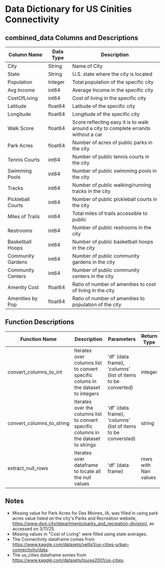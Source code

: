# Data Dictionary for US Cinities Connectivity

## combined_data Columns and Descriptions

| Column Name           | Data Type     |   Description |
|-----------------------|---------------|---------------|
| City                  | String        | Name of City  |
| State                 | String        | U.S. state where the city is located |
| Population            | Integer       | Total population of the specific city |
| Avg Income            | int64         | Average Income in the specific city |
| CostOfLiving          | int64         | Cost of living in the specific city |
| Latitude              | float64       | Latitude of the specific city |
| Longitude             | float64       | Longitude of the specific city |
| Walk Score            | float64       | Score reflecting easy it is to walk around a city to complete errands without a car |
| Park Acres            | float64       | Number of acres of public parks in the city |
| Tennis Courts         | int64         | Number of public tennis courts in the city |
| Swimming Pools        | int64         | Number of public swimming pools in the city |
| Tracks                | int64         | Number of public walking/running tracks in the city    |
| Pickleball Courts     | int64         | Number of public pickleball courts in the city |
| Miles of Trails       | int64         | Total miles of trails accessible to public |
| Restrooms             | int64         | Number of public restrooms in the city |
| Basketball Hoops      | int64         | Number of public basketball hoops in the city |
| Community Gardens     | int64         | Number of public community gardens in the city |
| Community Centers     | int64         | Number of public community centers in the city |
| Amenity Cost          | float64       | Ratio of number of amenities to cost of living in the city |
| Amenities by Pop      | float64       | Ratio of number of amenities to population of the city |

## Function Descriptions

| Function Name         | Description  | Parameters  | Return Type |
|-----------------------|--------------|-------------|-------------|
| convert_columns_to_int | Iterates over columns list to convert specific colums in the  dataset to integers | 'df' (data frame), 'columns' (list of items to be converted) | integer |
| convert_columns_to_string | Iterates over the columns list to convert specific columns in the dataset to strings | 'df' (data frame), 'columns' (list of items to be conversted) | string |
| extract_null_rows | Iterates over dataframe to locate all the null values | 'df' (data frame) | rows with Nan values |


## Notes
- Missing value for Park Acres for Des Moines, IA, was filled in using park acres value listed on the city's Parks and Recreation website, https://www.dsm.city/departments/parks_and_recreation-division/, as accessed on 3/11/25. 
- Missing values in "Cost of Living" were filled using state averages.
- The Connectivity dataframe comes from https://www.kaggle.com/datasets/vellis1/us-cities-urban-connectivity/data.
- The us_cities dataframe somes from https://www.kaggle.com/datasets/louise2001/us-cities.

